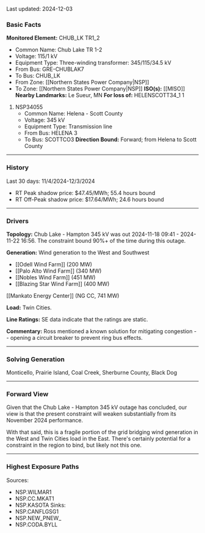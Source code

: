 Last updated: 2024-12-03
### Basic Facts
**Monitored Element:** CHUB_LK TR1_2
- Common Name: Chub Lake TR 1-2
- Voltage: 115/1 kV
- Equipment Type: Three-winding transformer: 345/115/34.5 kV
- From Bus: GRE-CHUBLAK7
- To Bus: CHUB_LK
- From Zone: [[Northern States Power Company|NSP]]
- To Zone: [[Northern States Power Company|NSP]]
**ISO(s):** [[MISO]]
**Nearby Landmarks:** Le Sueur, MN
**For loss of:** HELENSCOTT34_1 1
1. NSP34055
    - Common Name: Helena - Scott County
    - Voltage: 345 kV
	- Equipment Type: Transmission line
    - From Bus: HELENA 3
    - To Bus: SCOTTCO3
**Direction Bound:** Forward; from Helena to Scott County
---
### History
Last 30 days: 11/4/2024-12/3/2024
- RT Peak shadow price: $47.45/MWh; 55.4 hours bound
- RT Off-Peak shadow price: $17.64/MWh; 24.6 hours bound
---
### Drivers
**Topology:**
Chub Lake - Hampton 345 kV was out 2024-11-18 09:41 - 2024-11-22 16:56. The constraint bound 90%+ of the time during this outage.

**Generation:**
Wind generation to the West and Southwest
- [[Odell Wind Farm]] (200 MW)
- [[Palo Alto Wind Farm]] (340 MW)
- [[Nobles Wind Farm]] (451 MW)
- [[Blazing Star Wind Farm]] (400 MW)

[[Mankato Energy Center]] (NG CC, 741 MW)

**Load:**
Twin Cities.

**Line Ratings:**
SE data indicate that the ratings are static.

**Commentary:**
Ross mentioned a known solution for mitigating congestion -- opening a circuit breaker to prevent ring bus effects.

---
### Solving Generation
Monticello, Prairie Island, Coal Creek, Sherburne County, Black Dog

---
### Forward View
Given that the Chub Lake - Hampton 345 kV outage has concluded, our view is that the present constraint will weaken substantially from its November 2024 performance.

With that said, this is a fragile portion of the grid bridging wind generation in the West and Twin Cities load in the East. There's certainly potential for a constraint in the region to bind, but likely not this one.

---
### Highest Exposure Paths
Sources:
- NSP.WILMAR1
- NSP.CC.MKAT1
- NSP.KASOTA
Sinks:
- NSP.CANFLGSG1
- NSP.NEW_PNEW_
- NSP.CODA.BYLL
